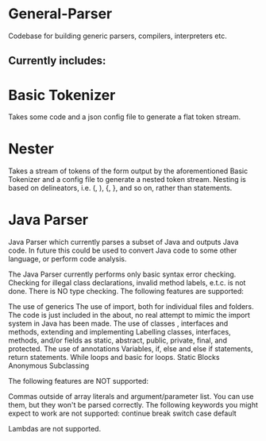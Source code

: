 # General-Parser
Codebase for building generic parsers, compilers, interpreters etc.

## Currently includes:

# Basic Tokenizer
Takes some code and a json config file to generate a flat token stream.

# Nester
Takes a stream of tokens of the form output by the aforementioned Basic Tokenizer and a config file to generate a nested token stream. Nesting is based on delineators, i.e. (, ), {, }, and so on, rather than statements.

# Java Parser
Java Parser which currently parses a subset of Java and outputs Java code. In future this could be used to convert Java code to some other language, or perform code analysis.

The Java Parser currently performs only basic syntax error checking. Checking for illegal class declarations, invalid method labels, e.t.c. is not done. There is NO type checking. The following features are supported:

The use of generics
The use of import, both for individual files and folders. The code is just included in the about, no real attempt to mimic the import system in Java has been made.
The use of classes , interfaces and methods, extending and implementing
Labelling classes, interfaces, methods, and/or fields as static, abstract, public, private, final, and protected.
The use of annotations
Variables, if, else and else if statements, return statements. While loops and basic for loops.
Static Blocks
Anonymous Subclassing

The following features are NOT supported:

Commas outside of array literals and argument/parameter list. You can use them, but they won't be parsed correctly.
The following keywords you might expect to work are not supported:
continue
break
switch
case
default

Lambdas are not supported.
